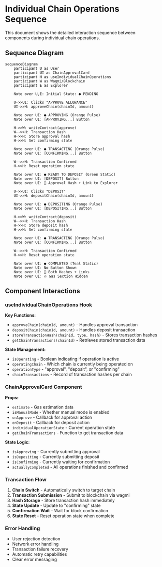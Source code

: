 # Individual Chain Operations Sequence

This document shows the detailed interaction sequence between components during individual chain operations.

## Sequence Diagram

```mermaid
sequenceDiagram
    participant U as User
    participant UI as ChainApprovalCard
    participant H as useIndividualChainOperations
    participant W as Wagmi/Blockchain
    participant E as Explorer

    Note over U,E: Initial State: ● PENDING

    U->>UI: Clicks "APPROVE ALLOWANCE"
    UI->>H: approveChain(chainId, amount)

    Note over UI: ● APPROVING (Orange Pulse)
    Note over UI: [APPROVING...] Button

    H->>W: writeContract(approve)
    W-->>H: Transaction Hash
    H->>H: Store approval hash
    H->>H: Set confirming state

    Note over UI: ● TRANSACTING (Orange Pulse)
    Note over UI: [CONFIRMING...] Button

    W-->>H: Transaction Confirmed
    H->>H: Reset operation state

    Note over UI: ● READY TO DEPOSIT (Green Static)
    Note over UI: [DEPOSIT] Button
    Note over UI: 📜 Approval Hash + Link to Explorer

    U->>UI: Clicks "DEPOSIT"
    UI->>H: depositChain(chainId, amount)

    Note over UI: ● DEPOSITING (Orange Pulse)
    Note over UI: [DEPOSITING...] Button

    H->>W: writeContract(deposit)
    W-->>H: Transaction Hash
    H->>H: Store deposit hash
    H->>H: Set confirming state

    Note over UI: ● TRANSACTING (Orange Pulse)
    Note over UI: [CONFIRMING...] Button

    W-->>H: Transaction Confirmed
    H->>H: Reset operation state

    Note over UI: ● COMPLETED (Teal Static)
    Note over UI: No Button Shown
    Note over UI: 📜 Both Hashes + Links
    Note over UI: 🔥 Gas Section Hidden
```

## Component Interactions

### useIndividualChainOperations Hook

**Key Functions:**

- `approveChain(chainId, amount)` - Handles approval transaction
- `depositChain(chainId, amount)` - Handles deposit transaction
- `storeTransactionHash(chainId, type, hash)` - Stores transaction hashes
- `getChainTransactions(chainId)` - Retrieves stored transaction data

**State Management:**

- `isOperating` - Boolean indicating if operation is active
- `operatingChain` - Which chain is currently being operated on
- `operationType` - "approval", "deposit", or "confirming"
- `chainTransactions` - Record of transaction hashes per chain

### ChainApprovalCard Component

**Props:**

- `estimate` - Gas estimation data
- `isManualMode` - Whether manual mode is enabled
- `onApprove` - Callback for approval action
- `onDeposit` - Callback for deposit action
- `individualOperationState` - Current operation state
- `getChainTransactions` - Function to get transaction data

**State Logic:**

- `isApproving` - Currently submitting approval
- `isDepositing` - Currently submitting deposit
- `isConfirming` - Currently waiting for confirmation
- `actuallyCompleted` - All operations finished and confirmed

### Transaction Flow

1. **Chain Switch** - Automatically switch to target chain
2. **Transaction Submission** - Submit to blockchain via wagmi
3. **Hash Storage** - Store transaction hash immediately
4. **State Update** - Update to "confirming" state
5. **Confirmation Wait** - Wait for block confirmation
6. **State Reset** - Reset operation state when complete

### Error Handling

- User rejection detection
- Network error handling
- Transaction failure recovery
- Automatic retry capabilities
- Clear error messaging
